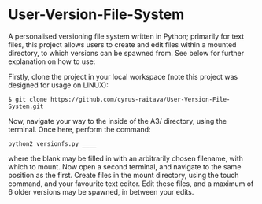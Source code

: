 # User-Version-File-System
A personalised versioning file system written in Python; primarily for text files, this project allows users to create and edit files within a mounted directory, to which versions can be spawned from. See below for further explanation on how to use:

Firstly, clone the project in your local workspace (note this project was designed for usage on LINUX):

```
$ git clone https://github.com/cyrus-raitava/User-Version-File-System.git
```

Now, navigate your way to the inside of the A3/ directory, using the terminal. Once here, perform the command:

```
python2 versionfs.py ____
```

where the blank may be filled in with an arbitrarily chosen filename, with which to mount. Now open a second terminal, and navigate to the same position as the first. Create files in the mount directory, using the touch command, and your favourite text editor. Edit these files, and a maximum of 6 older versions may be spawned, in between your edits.


